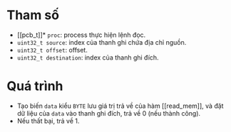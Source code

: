 # Tham số
- [[pcb_t]]* `proc`: process thực hiện lệnh đọc.
- `uint32_t source`: index của thanh ghi chứa địa chỉ nguồn.
- `uint32_t offset`: offset.
- `uint32_t destination`: index của thanh ghi đích.
# Quá trình
- Tạo biến `data` kiểu `BYTE` lưu giá trị trả về của hàm [[read_mem]], và đặt dữ liệu của `data` vào thanh ghi đích, trả về 0 (nếu thành công).
- Nếu thất bại, trả về 1.